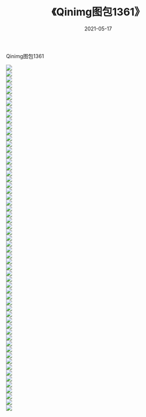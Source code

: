 ﻿---
layout: post
title:  《Qinimg图包1361》
date:   2021-05-17
img: http://imgx.orgx.ga/Qinimg图包/Qinimg图包1361/000.jpg
categories: [美女, 清纯, 唯美]
---

Qinimg图包1361

 ![](http://imgx.orgx.ga/Qinimg图包/Qinimg图包1361/001.jpg) <br>![](http://imgx.orgx.ga/Qinimg图包/Qinimg图包1361/002.jpg) <br>![](http://imgx.orgx.ga/Qinimg图包/Qinimg图包1361/003.jpg) <br>![](http://imgx.orgx.ga/Qinimg图包/Qinimg图包1361/004.jpg) <br>![](http://imgx.orgx.ga/Qinimg图包/Qinimg图包1361/005.jpg) <br>![](http://imgx.orgx.ga/Qinimg图包/Qinimg图包1361/006.jpg) <br>![](http://imgx.orgx.ga/Qinimg图包/Qinimg图包1361/007.jpg) <br>![](http://imgx.orgx.ga/Qinimg图包/Qinimg图包1361/008.jpg) <br>![](http://imgx.orgx.ga/Qinimg图包/Qinimg图包1361/009.jpg) <br>![](http://imgx.orgx.ga/Qinimg图包/Qinimg图包1361/010.jpg) <br>![](http://imgx.orgx.ga/Qinimg图包/Qinimg图包1361/011.jpg) <br>![](http://imgx.orgx.ga/Qinimg图包/Qinimg图包1361/012.jpg) <br>![](http://imgx.orgx.ga/Qinimg图包/Qinimg图包1361/013.jpg) <br>![](http://imgx.orgx.ga/Qinimg图包/Qinimg图包1361/014.jpg) <br>![](http://imgx.orgx.ga/Qinimg图包/Qinimg图包1361/015.jpg) <br>![](http://imgx.orgx.ga/Qinimg图包/Qinimg图包1361/016.jpg) <br>![](http://imgx.orgx.ga/Qinimg图包/Qinimg图包1361/017.jpg) <br>![](http://imgx.orgx.ga/Qinimg图包/Qinimg图包1361/018.jpg) <br>![](http://imgx.orgx.ga/Qinimg图包/Qinimg图包1361/019.jpg) <br>![](http://imgx.orgx.ga/Qinimg图包/Qinimg图包1361/020.jpg) <br>![](http://imgx.orgx.ga/Qinimg图包/Qinimg图包1361/021.jpg) <br>![](http://imgx.orgx.ga/Qinimg图包/Qinimg图包1361/022.jpg) <br>![](http://imgx.orgx.ga/Qinimg图包/Qinimg图包1361/023.jpg) <br>![](http://imgx.orgx.ga/Qinimg图包/Qinimg图包1361/024.jpg) <br>![](http://imgx.orgx.ga/Qinimg图包/Qinimg图包1361/025.jpg) <br>![](http://imgx.orgx.ga/Qinimg图包/Qinimg图包1361/026.jpg) <br>![](http://imgx.orgx.ga/Qinimg图包/Qinimg图包1361/027.jpg) <br>![](http://imgx.orgx.ga/Qinimg图包/Qinimg图包1361/028.jpg) <br>![](http://imgx.orgx.ga/Qinimg图包/Qinimg图包1361/029.jpg) <br>![](http://imgx.orgx.ga/Qinimg图包/Qinimg图包1361/030.jpg) <br>![](http://imgx.orgx.ga/Qinimg图包/Qinimg图包1361/031.jpg) <br>![](http://imgx.orgx.ga/Qinimg图包/Qinimg图包1361/032.jpg) <br>![](http://imgx.orgx.ga/Qinimg图包/Qinimg图包1361/033.jpg) <br>![](http://imgx.orgx.ga/Qinimg图包/Qinimg图包1361/034.jpg) <br>![](http://imgx.orgx.ga/Qinimg图包/Qinimg图包1361/035.jpg) <br>![](http://imgx.orgx.ga/Qinimg图包/Qinimg图包1361/036.jpg) <br>![](http://imgx.orgx.ga/Qinimg图包/Qinimg图包1361/037.jpg) <br>![](http://imgx.orgx.ga/Qinimg图包/Qinimg图包1361/038.jpg) <br>![](http://imgx.orgx.ga/Qinimg图包/Qinimg图包1361/039.jpg) <br>![](http://imgx.orgx.ga/Qinimg图包/Qinimg图包1361/040.jpg) <br>![](http://imgx.orgx.ga/Qinimg图包/Qinimg图包1361/041.jpg) <br>![](http://imgx.orgx.ga/Qinimg图包/Qinimg图包1361/042.jpg) <br>![](http://imgx.orgx.ga/Qinimg图包/Qinimg图包1361/043.jpg) <br>![](http://imgx.orgx.ga/Qinimg图包/Qinimg图包1361/044.jpg) <br>![](http://imgx.orgx.ga/Qinimg图包/Qinimg图包1361/045.jpg) <br>![](http://imgx.orgx.ga/Qinimg图包/Qinimg图包1361/046.jpg) <br>![](http://imgx.orgx.ga/Qinimg图包/Qinimg图包1361/047.jpg) <br>![](http://imgx.orgx.ga/Qinimg图包/Qinimg图包1361/048.jpg) <br>![](http://imgx.orgx.ga/Qinimg图包/Qinimg图包1361/049.jpg) <br>![](http://imgx.orgx.ga/Qinimg图包/Qinimg图包1361/050.jpg) <br>![](http://imgx.orgx.ga/Qinimg图包/Qinimg图包1361/051.jpg) <br>![](http://imgx.orgx.ga/Qinimg图包/Qinimg图包1361/052.jpg) <br>![](http://imgx.orgx.ga/Qinimg图包/Qinimg图包1361/053.jpg) <br>![](http://imgx.orgx.ga/Qinimg图包/Qinimg图包1361/054.jpg) <br>![](http://imgx.orgx.ga/Qinimg图包/Qinimg图包1361/055.jpg) <br>![](http://imgx.orgx.ga/Qinimg图包/Qinimg图包1361/056.jpg) <br>![](http://imgx.orgx.ga/Qinimg图包/Qinimg图包1361/057.jpg) <br>![](http://imgx.orgx.ga/Qinimg图包/Qinimg图包1361/058.jpg) <br>![](http://imgx.orgx.ga/Qinimg图包/Qinimg图包1361/059.jpg) <br>